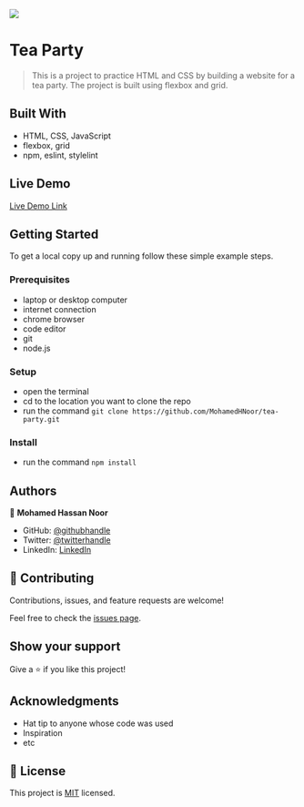 ![](https://img.shields.io/badge/Microverse-blueviolet)

# Tea Party

> This is a project to practice HTML and CSS by building a website for a tea party. The project is built using flexbox and grid.

## Built With

- HTML, CSS, JavaScript
- flexbox, grid
- npm, eslint, stylelint

## Live Demo

[Live Demo Link]()

## Getting Started

To get a local copy up and running follow these simple example steps.

### Prerequisites

- laptop or desktop computer
- internet connection
- chrome browser
- code editor
- git
- node.js

### Setup

- open the terminal
- cd to the location you want to clone the repo
- run the command `git clone https://github.com/MohamedHNoor/tea-party.git`

### Install

- run the command `npm install`

## Authors

👤 **Mohamed Hassan Noor**

- GitHub: [@githubhandle](https://github.com/MohamedHNoor)
- Twitter: [@twitterhandle](https://twitter.com/MohamedHNoor)
- LinkedIn: [LinkedIn](https://www.linkedin.com/in/mohamedhnoor/)

## 🤝 Contributing

Contributions, issues, and feature requests are welcome!

Feel free to check the [issues page](https://github.com/MohamedHNoor/tea-party/issues).

## Show your support

Give a ⭐️ if you like this project!

## Acknowledgments

- Hat tip to anyone whose code was used
- Inspiration
- etc

## 📝 License

This project is [MIT](./LICENSE) licensed.

